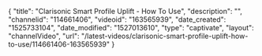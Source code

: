{
    "title": "Clarisonic Smart Profile Uplift - How To Use",
    "description": "",
    "channelid": "114661406",
    "videoid": "163565939",
    "date_created": "1525733104",
    "date_modified": "1527013610",
    "type": "captivate",
    "layout": "channelVideo",
    "url": "\/latest-videos\/clarisonic-smart-profile-uplift-how-to-use\/114661406-163565939"
}